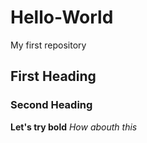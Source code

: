 # Hello-World
My first repository
## First Heading
### Second Heading
**Let's try bold**
*How abouth this*

